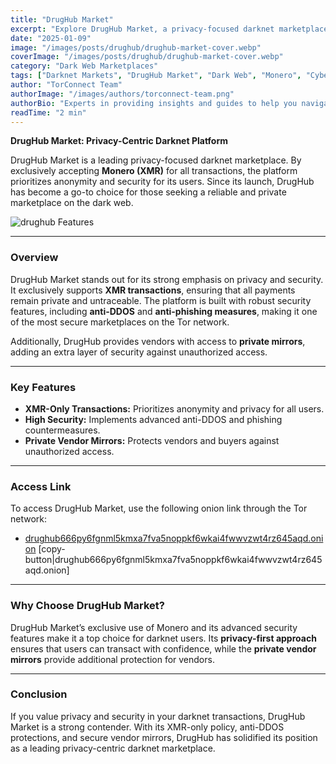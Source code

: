 ```yaml
---
title: "DrugHub Market"
excerpt: "Explore DrugHub Market, a privacy-focused darknet marketplace exclusively accepting Monero (XMR). Learn about its high-security measures and private vendor mirrors."
date: "2025-01-09"
image: "/images/posts/drughub/drughub-market-cover.webp"
coverImage: "/images/posts/drughub/drughub-market-cover.webp"
category: "Dark Web Marketplaces"
tags: ["Darknet Markets", "DrugHub Market", "Dark Web", "Monero", "Cybersecurity", "Privacy"]
author: "TorConnect Team"
authorImage: "/images/authors/torconnect-team.png"
authorBio: "Experts in providing insights and guides to help you navigate the darknet securely and effectively."
readTime: "2 min"
---
```


**DrugHub Market: Privacy-Centric Darknet Platform**

DrugHub Market is a leading privacy-focused darknet marketplace. By exclusively accepting **Monero (XMR)** for all transactions, the platform prioritizes anonymity and security for its users. Since its launch, DrugHub has become a go-to choice for those seeking a reliable and private marketplace on the dark web.

![drughub Features](/images/posts/drughub/drug-hub-sub.webp)

---

### Overview

DrugHub Market stands out for its strong emphasis on privacy and security. It exclusively supports **XMR transactions**, ensuring that all payments remain private and untraceable. The platform is built with robust security features, including **anti-DDOS** and **anti-phishing measures**, making it one of the most secure marketplaces on the Tor network.

Additionally, DrugHub provides vendors with access to **private mirrors**, adding an extra layer of security against unauthorized access.

---

### Key Features

- **XMR-Only Transactions:** Prioritizes anonymity and privacy for all users.
- **High Security:** Implements advanced anti-DDOS and phishing countermeasures.
- **Private Vendor Mirrors:** Protects vendors and buyers against unauthorized access.

---

### Access Link

To access DrugHub Market, use the following onion link through the Tor network:

- [drughub666py6fgnml5kmxa7fva5noppkf6wkai4fwwvzwt4rz645aqd.onion](http://drughub666py6fgnml5kmxa7fva5noppkf6wkai4fwwvzwt4rz645aqd.onion) [copy-button|drughub666py6fgnml5kmxa7fva5noppkf6wkai4fwwvzwt4rz645aqd.onion]

---

### Why Choose DrugHub Market?

DrugHub Market’s exclusive use of Monero and its advanced security features make it a top choice for darknet users. Its **privacy-first approach** ensures that users can transact with confidence, while the **private vendor mirrors** provide additional protection for vendors.

---

### Conclusion

If you value privacy and security in your darknet transactions, DrugHub Market is a strong contender. With its XMR-only policy, anti-DDOS protections, and secure vendor mirrors, DrugHub has solidified its position as a leading privacy-centric darknet marketplace.

